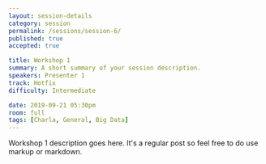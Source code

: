 ```yaml
---
layout: session-details
category: session
permalink: /sessions/session-6/
published: true
accepted: true

title: Workshop 1
summary: A short summary of your session description.
speakers: Presenter 1
track: Hotfix
difficulty: Intermediate

date: 2019-09-21 05:30pm
room: full
tags: [Charla, General, Big Data]
---
```


Workshop 1 description goes here. It's a regular post so feel free to do use markup or markdown.
